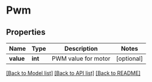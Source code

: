 # Pwm

## Properties
Name | Type | Description | Notes
------------ | ------------- | ------------- | -------------
**value** | **int** | PWM value for motor | [optional] 

[[Back to Model list]](../README.md#documentation-for-models) [[Back to API list]](../README.md#documentation-for-api-endpoints) [[Back to README]](../README.md)

